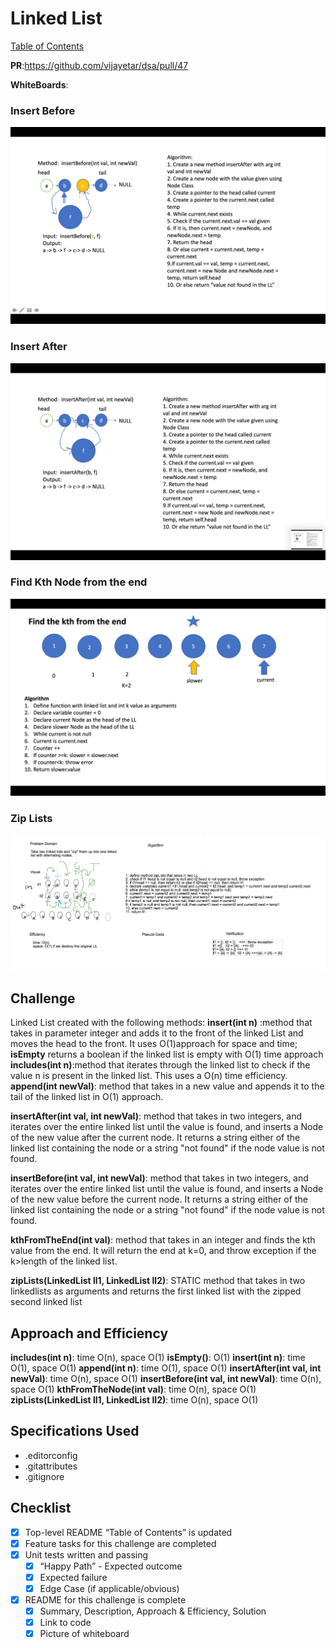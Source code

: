 # Linked List

[Table of Contents](./../../../../../../README.md)

__PR__:https://github.com/vijayetar/dsa/pull/47

__WhiteBoards__:
### Insert Before   
![InsertBefore](../assets/insertBefore.png)
### Insert After
![InsertAfter](../assets/insertAfter.png)
### Find Kth Node from the end
![kthFromTheNode](../assets/Kth_from_the_end.png)
### Zip Lists
![ZipLists](../assets/LL_zipLists.png)

## Challenge
Linked List created with the following methods:
__insert(int n)__ :method that takes in parameter integer and adds it to the front of the linked List and moves the head to the front. It uses O(1)approach for space and time;
__isEmpty__ returns a boolean if the linked list is empty with O(1) time approach
__includes(int n)__:method that iterates through the linked list to check if the value n is present in the linked list.  This uses a O(n) time efficiency.
__append(int newVal)__: method that takes in a new value and appends it to the tail of the linked list in O(1) approach.

__insertAfter(int val, int newVal)__: method that takes in two integers, and iterates over the entire linked list until the value is found, and inserts a Node of the new value after the current node. It returns a string either of the linked list containing the node or a string "not found" if the node value is not found.

__insertBefore(int val, int newVal)__: method that takes in two integers, and iterates over the entire linked list until the value is found, and inserts a Node of the new value before the current node. It returns a string either of the linked list containing the node or a string "not found" if the node value is not found.

__kthFromTheEnd(int val)__: method that takes in an integer and finds the kth value from the end.  It will return the end at k=0, and throw exception if the k>length of the linked list.

__zipLists(LinkedList ll1, LinkedList ll2)__: STATIC method that takes in two linkedlists as arguments and returns the first linked list with the zipped second linked list

## Approach and Efficiency
__includes(int n)__: time O(n), space O(1)
__isEmpty()__: O(1)
__insert(int n)__: time O(1), space O(1)
__append(int n)__: time O(1), space O(1)
__insertAfter(int val, int newVal)__: time O(n), space O(1)
__insertBefore(int val, int newVal)__: time O(n), space O(1)
__kthFromTheNode(int val)__: time O(n), space O(1)
__zipLists(LinkedList ll1, LinkedList ll2)__: time O(n), space O(1)

## Specifications Used
* .editorconfig
* .gitattributes
* .gitignore

## Checklist
 - [x] Top-level README “Table of Contents” is updated
 - [x] Feature tasks for this challenge are completed
 - [x] Unit tests written and passing
     - [x] “Happy Path” - Expected outcome
     - [x] Expected failure
     - [x] Edge Case (if applicable/obvious)
 - [x] README for this challenge is complete
     - [x] Summary, Description, Approach & Efficiency, Solution
     - [x] Link to code
     - [x] Picture of whiteboard
